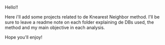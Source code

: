 Hello!!

Here i'll add some projects related to de Knearest Neighbor method. I'll be sure to leave a readme note on each folder explaining de DBs used, the method and my main objective in each analysis.

Hope you'll enjoy!
